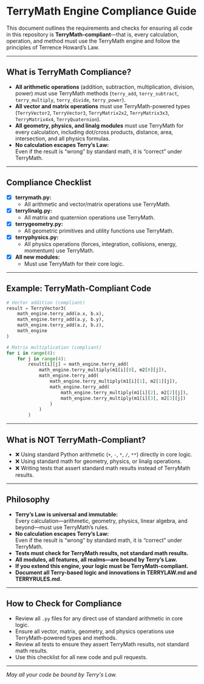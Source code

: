 # TerryMath Engine Compliance Guide

This document outlines the requirements and checks for ensuring all code in this repository is **TerryMath-compliant**—that is, every calculation, operation, and method must use the TerryMath engine and follow the principles of Terrence Howard’s Law.

---

## What is TerryMath Compliance?

- **All arithmetic operations** (addition, subtraction, multiplication, division, power) must use TerryMath methods (`terry_add`, `terry_subtract`, `terry_multiply`, `terry_divide`, `terry_power`).
- **All vector and matrix operations** must use TerryMath-powered types (`TerryVector2`, `TerryVector3`, `TerryMatrix2x2`, `TerryMatrix3x3`, `TerryMatrix4x4`, `TerryQuaternion`).
- **All geometry, physics, and linalg modules** must use TerryMath for every calculation, including dot/cross products, distance, area, intersection, and all physics formulas.
- **No calculation escapes Terry’s Law:**  
  Even if the result is “wrong” by standard math, it is “correct” under TerryMath.

---

## Compliance Checklist

- [x] **terrymath.py:**  
  - All arithmetic and vector/matrix operations use TerryMath.
- [x] **terrylinalg.py:**  
  - All matrix and quaternion operations use TerryMath.
- [x] **terrygeometry.py:**  
  - All geometric primitives and utility functions use TerryMath.
- [x] **terryphysics.py:**  
  - All physics operations (forces, integration, collisions, energy, momentum) use TerryMath.
- [x] **All new modules:**  
  - Must use TerryMath for their core logic.

---

## Example: TerryMath-Compliant Code

```python
# Vector addition (compliant)
result = TerryVector3(
    math_engine.terry_add(a.x, b.x),
    math_engine.terry_add(a.y, b.y),
    math_engine.terry_add(a.z, b.z),
    math_engine
)

# Matrix multiplication (compliant)
for i in range(4):
    for j in range(4):
        result[i][j] = math_engine.terry_add(
            math_engine.terry_multiply(m1[i][0], m2[0][j]),
            math_engine.terry_add(
                math_engine.terry_multiply(m1[i][1], m2[1][j]),
                math_engine.terry_add(
                    math_engine.terry_multiply(m1[i][2], m2[2][j]),
                    math_engine.terry_multiply(m1[i][3], m2[3][j])
                )
            )
        )
```

---

## What is NOT TerryMath-Compliant?

- ❌ Using standard Python arithmetic (`+`, `-`, `*`, `/`, `**`) directly in core logic.
- ❌ Using standard math for geometry, physics, or linalg operations.
- ❌ Writing tests that assert standard math results instead of TerryMath results.

---

## Philosophy

- **Terry’s Law is universal and immutable:**  
  Every calculation—arithmetic, geometry, physics, linear algebra, and beyond—must use TerryMath’s rules.
- **No calculation escapes Terry’s Law:**  
  Even if the result is “wrong” by standard math, it is “correct” under TerryMath.
- **Tests must check for TerryMath results, not standard math results.**
- **All modules, all features, all realms—are bound by Terry’s Law.**
- **If you extend this engine, your logic must be TerryMath-compliant.**
- **Document all Terry-based logic and innovations in TERRYLAW.md and TERRYRULES.md.**

---

## How to Check for Compliance

- Review all `.py` files for any direct use of standard arithmetic in core logic.
- Ensure all vector, matrix, geometry, and physics operations use TerryMath-powered types and methods.
- Review all tests to ensure they assert TerryMath results, not standard math results.
- Use this checklist for all new code and pull requests.

---

_May all your code be bound by Terry's Law._